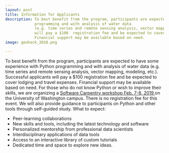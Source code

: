 ```yaml
---
layout: post
title: Information for Applicants
description: To best benefit from the program, participants are expected to have some experience with Python
             programming and with analysis of water data
             (e.g. time series and remote sensing analysis, vector mapping, modeling, etc.). Successful applicants
             will pay a $100  registration fee and be expected to cover lodging and travel expenses.
             Financial support may be available based on need. 
image: geohack_2018.png

---
```

To best benefit from the program, participants are expected to have some experience with Python
             programming and with analysis of water data
             (e.g. time series and remote sensing analysis, vector mapping, modeling, etc.). Successful applicants
             will pay a $100  registration fee and be expected to cover lodging and travel expenses.
             Financial support may be available based on need.
             For those who do not know Python or wish to improve their skills, we are organizing a <a href="https://software-carpentry.org/">Software Carpentry workshop Feb. 7-8, 2019 </a> on the University of Washington campus. There is no registration fee for this event. We will also provide guidance to participants on Python and other tools through self-guided study. 
             What to expect:
* Peer-learning collaborations
* New skills and tools, including the latest technology and software
* Personalized mentorship from professional data scientists
* Interdisciplinary applications of data tools
* Access to an interactive library of custom tutorials
* Dedicated time and space to explore new ideas.
             
